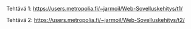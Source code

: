 
Tehtävä 1: https://users.metropolia.fi/~jarmoil/Web-Sovelluskehitys/t1/

Tehtävä 2: https://users.metropolia.fi/~jarmoil/Web-Sovelluskehitys/t2/
